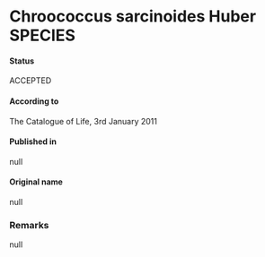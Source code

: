 Chroococcus sarcinoides Huber SPECIES
=======

#### Status
ACCEPTED

#### According to
The Catalogue of Life, 3rd January 2011

#### Published in
null

#### Original name
null

### Remarks
null